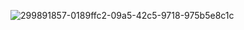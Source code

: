 ![299891857-0189ffc2-09a5-42c5-9718-975b5e8c1c](https://github.com/user-attachments/assets/391613cd-a9b9-4ae8-8bfb-9cb4c450dcde)
